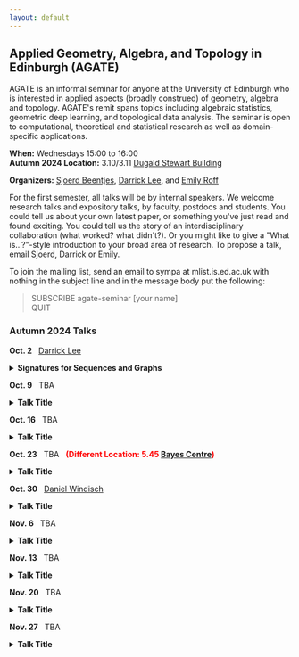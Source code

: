 ```yaml
---
layout: default
---
```


## Applied Geometry, Algebra, and Topology in Edinburgh (AGATE)

AGATE is an informal seminar for anyone at the University of Edinburgh who is interested in applied aspects (broadly construed) of geometry, algebra and topology. AGATE's remit spans topics including algebraic statistics, geometric deep learning, and topological data analysis. The seminar is open to computational, theoretical and statistical research as well as domain-specific applications.

**When:** Wednesdays 15:00 to 16:00  
**Autumn 2024 Location:** 3.10/3.11 [Dugald Stewart Building](https://maps.app.goo.gl/op8Ue9vbxhYPsty36)  

**Organizers:** [Sjoerd Beentjes](https://sjoerdvbeentjes.github.io/), [Darrick Lee](https://darricklee.com/), and [Emily Roff](https://www.maths.ed.ac.uk/~emilyroff/)  

For the first semester, all talks will be by internal speakers. We welcome research talks and expository talks, by faculty, postdocs and students. You could tell us about your own latest paper, or something you've just read and found exciting. You could tell us the story of an interdisciplinary collaboration (what worked? what didn't?). Or you might like to give a "What is...?"-style introduction to your broad area of research. To propose a talk, email Sjoerd, Darrick or Emily.

To join the mailing list, send an email to sympa at mlist.is.ed.ac.uk with nothing in the subject line and in the message body put the following:

>SUBSCRIBE agate-seminar [your name]\
>QUIT


### Autumn 2024 Talks

<nobr><b>Oct. 2</b>  &nbsp; <a href="https://darricklee.com/">Darrick Lee</a></nobr>
<details style="margin-bottom:10px">
<summary><b>Signatures for Sequences and Graphs</b></summary>
<p style="margin-left:30px;"> The path signature is a way to represent a path as an infinite sequence of tensors. We provide a high level introduction to signatures, highlighting the algebraic and geometric aspects of this construction. Along the way, we will discuss how this can be used to study sequences (time series) and graphs in machine learning. Based on joint work with Csaba Toth, Celia Hacker, and Harald Oberhauser.</p>
</details>


<nobr><b>Oct. 9</b>  &nbsp; TBA
<details style="margin-bottom:10px">
<summary><b>Talk Title</b></summary>
<p style="margin-left:30px;"> TBA</p>
</details>


<nobr><b>Oct. 16</b>  &nbsp; TBA
<details style="margin-bottom:10px">
<summary><b>Talk Title</b></summary>
<p style="margin-left:30px;"> TBA</p>
</details>


<nobr><b>Oct. 23</b>  &nbsp; TBA &nbsp; <span style="color: red;"><b>(Different Location: 5.45 <a href="https://maps.app.goo.gl/9EHcPU2GPTd88VSv9">Bayes Centre</a>)</b></span> 
<details style="margin-bottom:10px">
<summary><b>Talk Title</b></summary>
<p style="margin-left:30px;"> TBA</p>
</details>

<nobr><b>Oct. 30</b>  &nbsp; <a href="https://sites.google.com/view/danielwindisch">Daniel Windisch</a></nobr>
<details style="margin-bottom:10px">
<summary><b>Talk Title</b></summary>
<p style="margin-left:30px;"> TBA</p>
</details>

<nobr><b>Nov. 6</b>  &nbsp; TBA
<details style="margin-bottom:10px">
<summary><b>Talk Title</b></summary>
<p style="margin-left:30px;"> TBA</p>
</details>

<nobr><b>Nov. 13</b>  &nbsp; TBA
<details style="margin-bottom:10px">
<summary><b>Talk Title</b></summary>
<p style="margin-left:30px;"> TBA</p>
</details>

<nobr><b>Nov. 20</b>  &nbsp; TBA
<details style="margin-bottom:10px">
<summary><b>Talk Title</b></summary>
<p style="margin-left:30px;"> TBA</p>
</details>

<nobr><b>Nov. 27</b>  &nbsp; TBA
<details style="margin-bottom:10px">
<summary><b>Talk Title</b></summary>
<p style="margin-left:30px;"> TBA</p>
</details>

<!---
TEMPLATE FOR TALKS
<details>
<summary><b>DATE</b> <a href="URL">NAME</a> - <i>TALK TITLE</i></summary>
<p style="margin-left:30px;"> ABSTRACT</p>
</details>
-->
